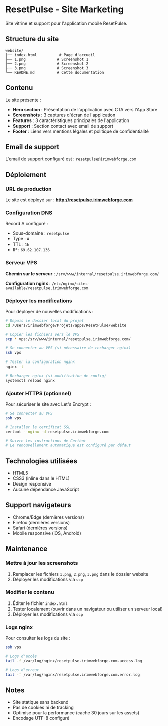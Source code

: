 # ResetPulse - Site Marketing

Site vitrine et support pour l'application mobile ResetPulse.

## Structure du site

```
website/
├── index.html          # Page d'accueil
├── 1.png              # Screenshot 1
├── 2.png              # Screenshot 2
├── 3.png              # Screenshot 3
└── README.md          # Cette documentation
```

## Contenu

Le site présente :
- **Hero section** : Présentation de l'application avec CTA vers l'App Store
- **Screenshots** : 3 captures d'écran de l'application
- **Features** : 3 caractéristiques principales de l'application
- **Support** : Section contact avec email de support
- **Footer** : Liens vers mentions légales et politique de confidentialité

## Email de support

L'email de support configuré est : `resetpulse@irimwebforge.com`

## Déploiement

### URL de production

Le site est déployé sur : **http://resetpulse.irimwebforge.com**

### Configuration DNS

Record A configuré :
- Sous-domaine : `resetpulse`
- Type : `A`
- TTL : `1h`
- IP : `69.62.107.136`

### Serveur VPS

**Chemin sur le serveur** : `/srv/www/internal/resetpulse.irimwebforge.com/`

**Configuration nginx** : `/etc/nginx/sites-available/resetpulse.irimwebforge.com`

### Déployer les modifications

Pour déployer de nouvelles modifications :

```bash
# Depuis le dossier local du projet
cd /Users/irimwebforge/Projets/apps/ResetPulse/website

# Copier les fichiers vers le VPS
scp * vps:/srv/www/internal/resetpulse.irimwebforge.com/

# Se connecter au VPS (si nécessaire de recharger nginx)
ssh vps

# Tester la configuration nginx
nginx -t

# Recharger nginx (si modification de config)
systemctl reload nginx
```

### Ajouter HTTPS (optionnel)

Pour sécuriser le site avec Let's Encrypt :

```bash
# Se connecter au VPS
ssh vps

# Installer le certificat SSL
certbot --nginx -d resetpulse.irimwebforge.com

# Suivre les instructions de Certbot
# Le renouvellement automatique est configuré par défaut
```

## Technologies utilisées

- HTML5
- CSS3 (inline dans le HTML)
- Design responsive
- Aucune dépendance JavaScript

## Support navigateurs

- Chrome/Edge (dernières versions)
- Firefox (dernières versions)
- Safari (dernières versions)
- Mobile responsive (iOS, Android)

## Maintenance

### Mettre à jour les screenshots

1. Remplacer les fichiers `1.png`, `2.png`, `3.png` dans le dossier website
2. Déployer les modifications via `scp`

### Modifier le contenu

1. Éditer le fichier `index.html`
2. Tester localement (ouvrir dans un navigateur ou utiliser un serveur local)
3. Déployer les modifications via `scp`

### Logs nginx

Pour consulter les logs du site :

```bash
ssh vps

# Logs d'accès
tail -f /var/log/nginx/resetpulse.irimwebforge.com.access.log

# Logs d'erreur
tail -f /var/log/nginx/resetpulse.irimwebforge.com.error.log
```

## Notes

- Site statique sans backend
- Pas de cookies ni de tracking
- Optimisé pour la performance (cache 30 jours sur les assets)
- Encodage UTF-8 configuré
